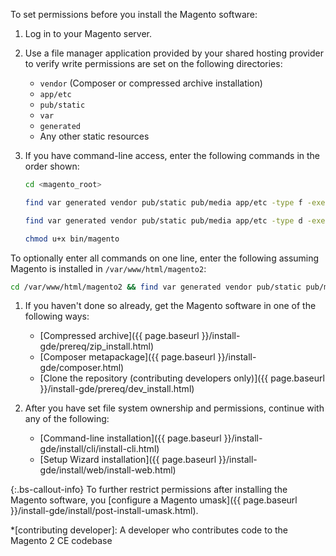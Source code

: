 To set permissions before you install the Magento software:

1. Log in to your Magento server.
1. Use a file manager application provided by your shared hosting provider to verify write permissions are set on the following directories:

   *  `vendor` (Composer or compressed archive installation)
   *  `app/etc`
   *  `pub/static`
   *  `var`
   *  `generated`
   *  Any other static resources

1. If you have command-line access, enter the following commands in the order shown:

   ```bash
   cd <magento_root>
   ```

   ```bash
   find var generated vendor pub/static pub/media app/etc -type f -exec chmod u+w {} +
   ```

   ```bash
   find var generated vendor pub/static pub/media app/etc -type d -exec chmod u+w {} +
   ```

   ```bash
   chmod u+x bin/magento
   ```

To optionally enter all commands on one line, enter the following assuming Magento is installed in `/var/www/html/magento2`:

```bash
cd /var/www/html/magento2 && find var generated vendor pub/static pub/media app/etc -type f -exec chmod u+w {} + && find var generated vendor pub/static pub/media app/etc -type d -exec chmod u+w {} + && chmod u+x bin/magento
```

1. If you haven't done so already, get the Magento software in one of the following ways:

   *  [Compressed archive]({{ page.baseurl }}/install-gde/prereq/zip_install.html)
   *  [Composer metapackage]({{ page.baseurl }}/install-gde/composer.html)
   *  [Clone the repository (contributing developers only)]({{ page.baseurl }}/install-gde/prereq/dev_install.html)

1. After you have set file system ownership and permissions, continue with any of the following:

   *  [Command-line installation]({{ page.baseurl }}/install-gde/install/cli/install-cli.html)
   *  [Setup Wizard installation]({{ page.baseurl }}/install-gde/install/web/install-web.html)

{:.bs-callout-info}
To further restrict permissions after installing the Magento software, you [configure a Magento umask]({{ page.baseurl }}/install-gde/install/post-install-umask.html).

*[contributing developer]: A developer who contributes code to the Magento 2 CE codebase
